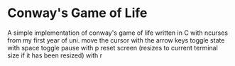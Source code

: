 # Conway's Game of Life

A simple implementation of conway's game of life written in C with ncurses from my first year of uni.
move the cursor with the arrow keys
toggle state with space
toggle pause with p
reset screen (resizes to current terminal size if it has been resized) with r
